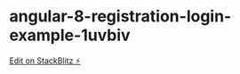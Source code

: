 # angular-8-registration-login-example-1uvbiv

[Edit on StackBlitz ⚡️](https://stackblitz.com/edit/angular-8-registration-login-example-1uvbiv)